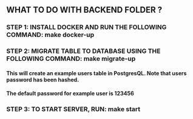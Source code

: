 ## WHAT TO DO WITH BACKEND FOLDER ?

### STEP 1: INSTALL DOCKER AND RUN THE FOLLOWING COMMAND: make docker-up

### STEP 2: MIGRATE TABLE TO DATABASE USING THE FOLLOWING COMMAND: make migrate-up

#### This will create an example users table in PostgresQL. Note that users password has been hashed.

#### The default password for example user is 123456

### STEP 3: TO START SERVER, RUN: make start
